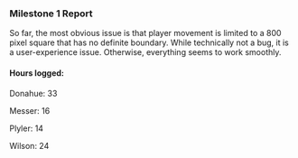 ### Milestone 1 Report ###

So far, the most obvious issue is that player movement is limited to a 800 pixel square that has no definite boundary.  While technically not a bug, it is a user-experience issue.  Otherwise, everything seems to work smoothly.

#### Hours logged: ####

Donahue:  33

Messer:   16

Plyler:   14

Wilson:   24